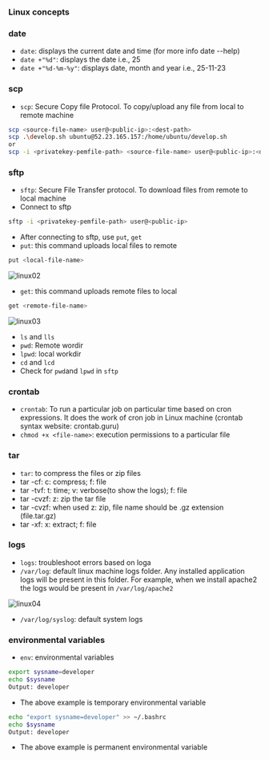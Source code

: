 ### Linux concepts

### date
* `date`: displays the current date and time (for more info date --help)
* `date +"%d"`: displays the date i.e., 25
* `date +"%d-%m-%y"`: displays date, month and year i.e., 25-11-23

### scp
* `scp`: Secure Copy file Protocol. To copy/upload any file from local to remote machine
```bash
scp <source-file-name> user@<public-ip>:<dest-path>
scp .\develop.sh ubuntu@52.23.165.157:/home/ubuntu/develop.sh
or
scp -i <privatekey-pemfile-path> <source-file-name> user@<public-ip>:<dest-path>
```

### sftp
* `sftp`: Secure File Transfer protocol. To download files from remote to local machine
* Connect to sftp
```bash
sftp -i <privatekey-pemfile-path> user@<public-ip>
```
* After connecting to sftp, use `put`, `get`
*  `put`: this command uploads local files to remote
```bash
put <local-file-name>
```
![linux02](https://github.com/Nikhita-A/Learning-Journey/assets/148535211/62654101-b444-492a-be49-7a2e820ade5d)

* `get`:  this command uploads remote files to local
```bash
get <remote-file-name>
```
![linux03](https://github.com/Nikhita-A/Learning-Journey/assets/148535211/0565ecf2-7b22-4c24-96d2-9ca2dd32a744)


* `ls` and `lls`
* `pwd`: Remote wordir
* `lpwd`: local workdir
* `cd` and `lcd`
* Check for `pwd`and `lpwd` in `sftp`

### crontab
* `crontab`: To run a particular job on particular time based on cron expressions. It does the work of cron job in Linux machine (crontab syntax website: crontab.guru)
* `chmod +x <file-name>`: execution permissions to a particular file

### tar
* `tar`: to compress the files or zip files
* tar -cf: c: compress; f: file
* tar -tvf: t: time; v: verbose(to show the logs); f: file
* tar -cvzf: z: zip the tar file
* tar -cvzf: when used z: zip, file name should be .gz extension (file.tar.gz)
* tar -xf: x: extract; f: file

### logs
* `logs`: troubleshoot errors based on loga
* `/var/log`:  default linux machine logs folder. Any installed application logs will be present in this folder. For example, when we install apache2 the logs would be present in `/var/log/apache2 `
  
![linux04](https://github.com/Nikhita-A/Learning-Journey/assets/148535211/3ff312ce-a5c4-42d8-aeee-8f2716f6a650)

* `/var/log/syslog`: default system logs

### environmental variables
* `env`:  environmental variables
```bash
export sysname=developer
echo $sysname
Output: developer
```
* The above example is temporary environmental variable
```bash
echo "export sysname=developer" >> ~/.bashrc
echo $sysname
Output: developer
```
*  The above example is permanent environmental variable
